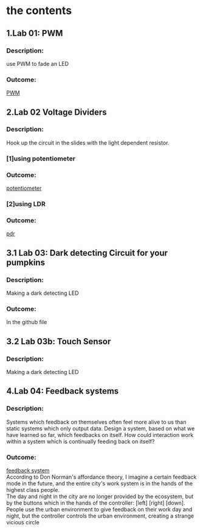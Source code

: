 # the contents

## 1.Lab 01: PWM
### Description:
use PWM to fade an LED

### Outcome:
[PWM](https://vimeo.com/636991759)

## 2.Lab 02 Voltage Dividers
### Description:
Hook up the circuit in the slides with the light dependent resistor.

### [1]using potentiometer

### Outcome: 
[potentiometer](https://www.tinkercad.com/things/lqVOPlLpbvc-voltage-divided/editel)

### [2]using LDR

### Outcome: 
[pdr](https://www.tinkercad.com/things/igKcqfNjqLf-mighty-rottis-waasa/editel)

## 3.1 Lab 03: Dark detecting Circuit for your pumpkins
### Description:
Making a dark detecting LED

### Outcome: 
In the github file

## 3.2 Lab 03b: Touch Sensor
### Description:
Making a dark detecting LED

## 4.Lab 04: Feedback systems
### Description:
Systems which feedback on themselves often feel more alive to us than static systems which only output data. Design a system, based on what we have learned so far, which feedbacks on itself. How could interaction work within a system which is continually feeding back on itself?

### Outcome: 
[feedback system](https://vimeo.com/636998279) <br>
According to Don Norman's affordance theory, I imagine a certain feedback mode in the future, and the entire city's work system is in the hands of the highest class people.<br>
The day and night in the city are no longer provided by the ecosystem, but by the buttons which in the hands of the controller: [left] [right] [down]. People use the urban environment to give feedback on their work day and night, but the controller controls the urban environment, creating a strange vicious circle
